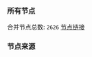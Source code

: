### 所有节点
合并节点总数: `2626`
[节点链接](https://raw.githubusercontent.com/rzhy1/11/master/sub/sub_merge_base64.txt)

### 节点来源